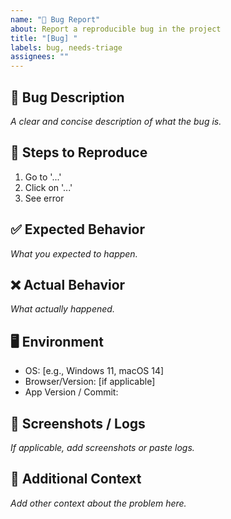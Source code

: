 ```yaml
---
name: "🐛 Bug Report"
about: Report a reproducible bug in the project
title: "[Bug] "
labels: bug, needs-triage
assignees: ""
---
```


## 🐞 Bug Description
_A clear and concise description of what the bug is._

## 🔄 Steps to Reproduce
1. Go to '...'
2. Click on '...'
3. See error

## ✅ Expected Behavior
_What you expected to happen._

## ❌ Actual Behavior
_What actually happened._

## 🖥️ Environment
- OS: [e.g., Windows 11, macOS 14]
- Browser/Version: [if applicable]
- App Version / Commit: 

## 📸 Screenshots / Logs
_If applicable, add screenshots or paste logs._

## 📎 Additional Context
_Add other context about the problem here._
